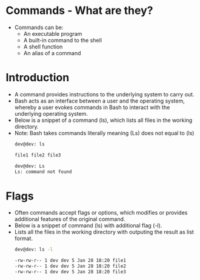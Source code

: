 # Commands - What are they?
- Commands can be:
    - An executable program
    - A built-in command to the shell
    - A shell function
    - An alias of a command

# Introduction
- A command provides instructions to the underlying system to carry out.
- Bash acts as an interface between a user and the operating system, whereby a user evokes commands in Bash to interact with the underlying operating system. 
- Below is a snippet of a command (ls), which lists all files in the working directory. 
- Note: Bash takes commands literally meaning (Ls) does not equal to (ls)
    ```bash
    dev@dev: ls 

    file1 file2 file3

    dev@dev: Ls
    Ls: command not found
    ```

# Flags 
- Often commands accept flags or options, which modifies or provides additional features of the original command. 
- Below is a snippet of command (ls) with additional flag (-l).
- Lists all the files in the working directory with outputing the result as list format. 
    ```bash
    dev@dev: ls -l

    -rw-rw-r-- 1 dev dev 5 Jan 28 18:20 file1
    -rw-rw-r-- 1 dev dev 5 Jan 28 18:20 file2
    -rw-rw-r-- 1 dev dev 5 Jan 28 18:20 file3
    ```

